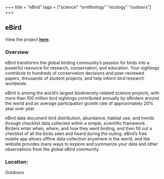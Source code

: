 +++
title = "eBird"
tags = ["science" "ornithology" "ecology" "oudoors"]
+++

## eBird

View the project [**here**](https://ebird.org/home).

### Overview

eBird transforms the global birding community’s passion for birds into a powerful resource for research, conservation, and education. Your sightings contribute to hundreds of conservation decisions and peer-reviewed papers, thousands of student projects, and help inform bird research worldwide.

eBird is among the world’s largest biodiversity-related science projects, with more than 100 million bird sightings contributed annually by eBirders around the world and an average participation growth rate of approximately 20% year over year.

eBird data document bird distribution, abundance, habitat use, and trends through checklist data collected within a simple, scientific framework. Birders enter when, where, and how they went birding, and then fill out a checklist of all the birds seen and heard during the outing. eBird’s free mobile app allows offline data collection anywhere in the world, and the website provides many ways to explore and summarize your data and other observations from the global eBird community.

### Location:
Outdoors
